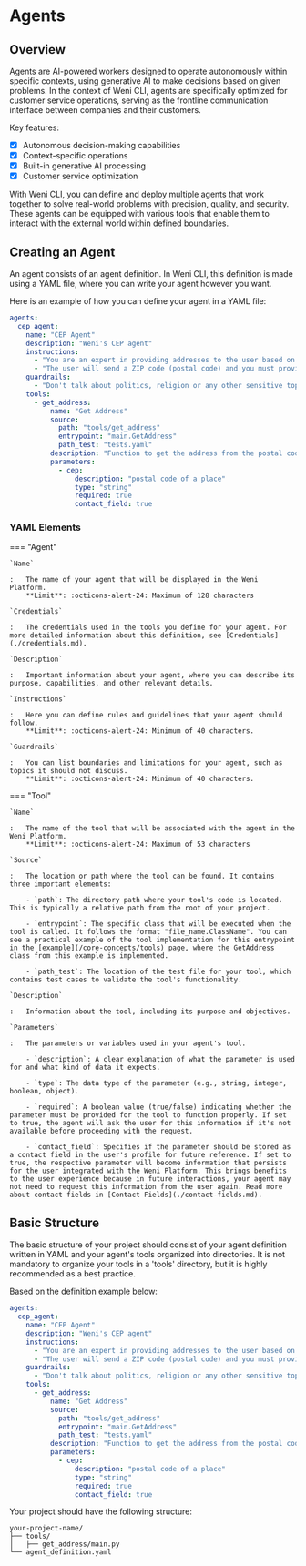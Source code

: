 # Agents

## Overview

Agents are AI-powered workers designed to operate autonomously within specific contexts, using generative AI to make decisions based on given problems. In the context of Weni CLI, agents are specifically optimized for customer service operations, serving as the frontline communication interface between companies and their customers.

Key features:

- [x] Autonomous decision-making capabilities
- [x] Context-specific operations
- [x] Built-in generative AI processing
- [x] Customer service optimization

With Weni CLI, you can define and deploy multiple agents that work together to solve real-world problems with precision, quality, and security. These agents can be equipped with various tools that enable them to interact with the external world within defined boundaries.

## Creating an Agent

An agent consists of an agent definition. In Weni CLI, this definition is made using a YAML file, where you can write your agent however you want.

Here is an example of how you can define your agent in a YAML file:

``` yaml title="agent_definition.yaml"
agents:
  cep_agent:
    name: "CEP Agent"
    description: "Weni's CEP agent"
    instructions:
      - "You are an expert in providing addresses to the user based on a postal code provided by the user"
      - "The user will send a ZIP code (postal code) and you must provide the address corresponding to this code."
    guardrails:
      - "Don't talk about politics, religion or any other sensitive topic. Keep it neutral."
    tools:
      - get_address:
          name: "Get Address"
          source: 
            path: "tools/get_address"
            entrypoint: "main.GetAddress"
            path_test: "tests.yaml"
          description: "Function to get the address from the postal code"
          parameters:
            - cep:
                description: "postal code of a place"
                type: "string"
                required: true
                contact_field: true
```

### YAML Elements

=== "Agent"

    `Name`

    :   The name of your agent that will be displayed in the Weni Platform.  
        **Limit**: :octicons-alert-24: Maximum of 128 characters

    `Credentials`

    :   The credentials used in the tools you define for your agent. For more detailed information about this definition, see [Credentials](./credentials.md).

    `Description`

    :   Important information about your agent, where you can describe its purpose, capabilities, and other relevant details.

    `Instructions`

    :   Here you can define rules and guidelines that your agent should follow.  
        **Limit**: :octicons-alert-24: Minimum of 40 characters.

    `Guardrails`

    :   You can list boundaries and limitations for your agent, such as topics it should not discuss.  
        **Limit**: :octicons-alert-24: Minimum of 40 characters.

=== "Tool"

    `Name`

    :   The name of the tool that will be associated with the agent in the Weni Platform.  
        **Limit**: :octicons-alert-24: Maximum of 53 characters

    `Source`

    :   The location or path where the tool can be found. It contains three important elements:
        
        - `path`: The directory path where your tool's code is located. This is typically a relative path from the root of your project.
        
        - `entrypoint`: The specific class that will be executed when the tool is called. It follows the format "file_name.ClassName". You can see a practical example of the tool implementation for this entrypoint in the [example](/core-concepts/tools) page, where the GetAddress class from this example is implemented.
        
        - `path_test`: The location of the test file for your tool, which contains test cases to validate the tool's functionality.

    `Description`

    :   Information about the tool, including its purpose and objectives.

    `Parameters`

    :   The parameters or variables used in your agent's tool.
        
        - `description`: A clear explanation of what the parameter is used for and what kind of data it expects.
        
        - `type`: The data type of the parameter (e.g., string, integer, boolean, object).
        
        - `required`: A boolean value (true/false) indicating whether the parameter must be provided for the tool to function properly. If set to true, the agent will ask the user for this information if it's not available before proceeding with the request.
        
        - `contact_field`: Specifies if the parameter should be stored as a contact field in the user's profile for future reference. If set to true, the respective parameter will become information that persists for the user integrated with the Weni Platform. This brings benefits to the user experience because in future interactions, your agent may not need to request this information from the user again. Read more about contact fields in [Contact Fields](./contact-fields.md).

## Basic Structure

The basic structure of your project should consist of your agent definition written in YAML and your agent's tools organized into directories. It is not mandatory to organize your tools in a 'tools' directory, but it is highly recommended as a best practice.

Based on the definition example below:

``` yaml title="agent_definition.yaml"
agents:
  cep_agent:
    name: "CEP Agent"
    description: "Weni's CEP agent"
    instructions:
      - "You are an expert in providing addresses to the user based on a postal code provided by the user"
      - "The user will send a ZIP code (postal code) and you must provide the address corresponding to this code."
    guardrails:
      - "Don't talk about politics, religion or any other sensitive topic. Keep it neutral."
    tools:
      - get_address:
          name: "Get Address"
          source: 
            path: "tools/get_address"
            entrypoint: "main.GetAddress"
            path_test: "tests.yaml"
          description: "Function to get the address from the postal code"
          parameters:
            - cep:
                description: "postal code of a place"
                type: "string"
                required: true
                contact_field: true
```

Your project should have the following structure:
```
your-project-name/
├── tools/
│   ├── get_address/main.py
└── agent_definition.yaml
```
